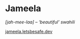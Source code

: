 # Jameela
*[jah-mee-laa] – ‘beautiful’ swahili*

[jameela.letsbesafe.dev](https://jameela.letsbesafe.dev)